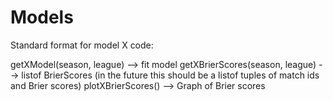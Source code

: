 # Models

Standard format for model X code:

getXModel(season, league) --> fit model
getXBrierScores(season, league) --> listof BrierScores (in the future this should be a listof tuples of match ids and Brier scores)
plotXBrierScores() --> Graph of Brier scores
